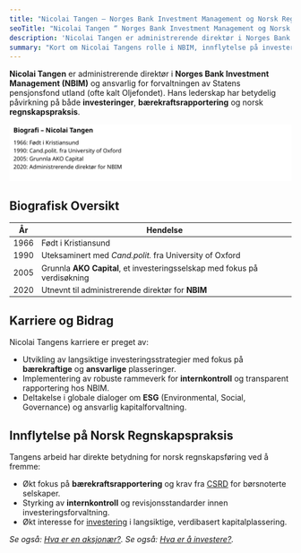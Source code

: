 ```yaml
---
title: "Nicolai Tangen – Norges Bank Investment Management og Norsk Regnskap"
seoTitle: "Nicolai Tangen “ Norges Bank Investment Management og Norsk Regnskap"
description: 'Nicolai Tangen er administrerende direktør i Norges Bank Investment Management (NBIM) og ansvarlig for forvaltningen av Statens pensjonsfond utland (of...'
summary: "Kort om Nicolai Tangens rolle i NBIM, innflytelse på investering, bærekraft og regnskapspraksis."
---
```


**Nicolai Tangen** er administrerende direktør i **Norges Bank Investment Management (NBIM)** og ansvarlig for forvaltningen av Statens pensjonsfond utland (ofte kalt Oljefondet). Hans lederskap har betydelig påvirkning på både **investeringer**, **bærekraftsrapportering** og norsk **regnskapspraksis**.

![Biografi og Tidslinje for Nicolai Tangen](biography-timeline.svg)

## Biografisk Oversikt

| År   | Hendelse                                                                 |
| ---- | ------------------------------------------------------------------------ |
| 1966 | Født i Kristiansund                                                     |
| 1990 | Uteksaminert med *Cand.polit.* fra University of Oxford                  |
| 2005 | Grunnla **AKO Capital**, et investeringsselskap med fokus på verdisøkning |
| 2020 | Utnevnt til administrerende direktør for **NBIM**                        |

## Karriere og Bidrag

Nicolai Tangens karriere er preget av:

* Utvikling av langsiktige investeringsstrategier med fokus på **bærekraftige** og **ansvarlige** plasseringer.
* Implementering av robuste rammeverk for **internkontroll** og transparent rapportering hos NBIM.
* Deltakelse i globale dialoger om **ESG** (Environmental, Social, Governance) og ansvarlig kapitalforvaltning.

## Innflytelse på Norsk Regnskapspraksis

Tangens arbeid har direkte betydning for norsk regnskapsføring ved å fremme:

* Økt fokus på **bærekraftsrapportering** og krav fra [CSRD](/blogs/regnskap/hva-er-csrd "Hva er CSRD?") for børsnoterte selskaper.
* Styrking av **internkontroll** og revisjonsstandarder innen investeringsforvaltning.
* Økt interesse for [investering](/blogs/regnskap/hva-er-investere "Hva betyr det å investere?") i langsiktige, verdibasert kapitalplassering.

*Se også: [Hva er en aksjonær?](/blogs/regnskap/hva-er-en-aksjonaer "Hva er en Aksjonær?").*
*Se også: [Hva er å investere?](/blogs/regnskap/hva-er-investere "Hva betyr det å investere?").*










